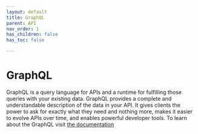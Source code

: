 ```yaml
---
layout: default
title: GraphQL
parent: API
nav_order: 1
has_children: false
has_toc: false

---
```


# GraphQL

GraphQL is a query language for APIs and a runtime for fulfilling those queries with your existing data. GraphQL provides a complete and understandable description of the data in your API. It gives clients the power to ask for exactly what they need and nothing more, makes it easier to evolve APIs over time, and enables powerful developer tools.
To learn about the GraphQL visit [the documentation](https://graphql.org/learn/)